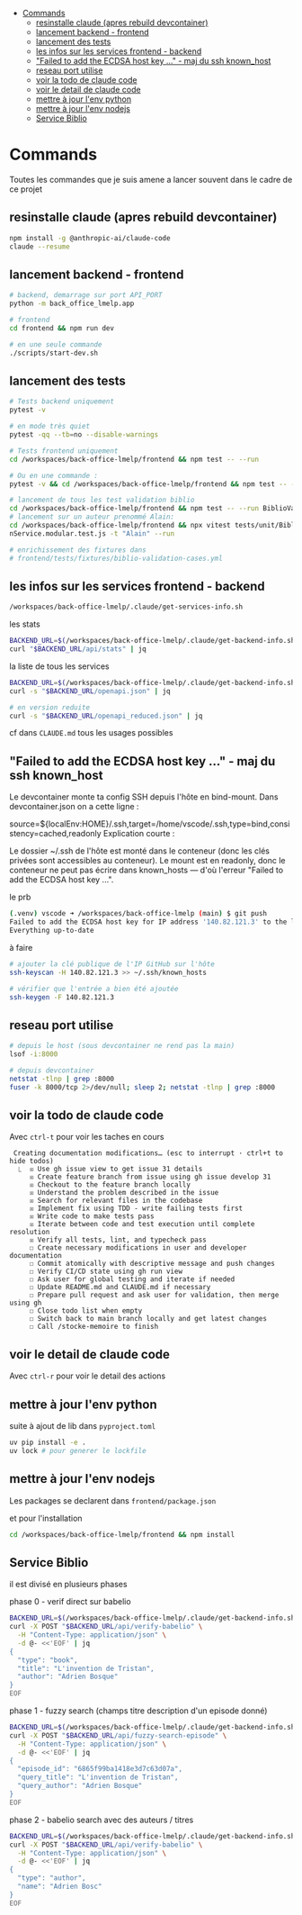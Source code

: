 - [Commands](#commands)
  - [resinstalle claude (apres rebuild devcontainer)](#resinstalle-claude-apres-rebuild-devcontainer)
  - [lancement backend - frontend](#lancement-backend---frontend)
  - [lancement des tests](#lancement-des-tests)
  - [les infos sur les services frontend - backend](#les-infos-sur-les-services-frontend---backend)
  - ["Failed to add the ECDSA host key ..." - maj du ssh known\_host](#failed-to-add-the-ecdsa-host-key----maj-du-ssh-known_host)
  - [reseau port utilise](#reseau-port-utilise)
  - [voir la todo de claude code](#voir-la-todo-de-claude-code)
  - [voir le detail de claude code](#voir-le-detail-de-claude-code)
  - [mettre à jour l'env python](#mettre-à-jour-lenv-python)
  - [mettre à jour l'env nodejs](#mettre-à-jour-lenv-nodejs)
  - [Service Biblio](#service-biblio)


# Commands

Toutes les commandes que je suis amene a lancer souvent dans le cadre de ce projet

## resinstalle claude (apres rebuild devcontainer)

```bash
npm install -g @anthropic-ai/claude-code
claude --resume
```

## lancement backend - frontend

```bash
# backend, demarrage sur port API_PORT
python -m back_office_lmelp.app

# frontend
cd frontend && npm run dev

# en une seule commande
./scripts/start-dev.sh
```

## lancement des tests

```bash
# Tests backend uniquement
pytest -v

# en mode très quiet
pytest -qq --tb=no --disable-warnings

# Tests frontend uniquement
cd /workspaces/back-office-lmelp/frontend && npm test -- --run

# Ou en une commande :
pytest -v && cd /workspaces/back-office-lmelp/frontend && npm test -- --run && cd /workspaces/back-office-lmelp

# lancement de tous les test validation biblio
cd /workspaces/back-office-lmelp/frontend && npm test -- --run BiblioValidation --reporter dot
# lancement sur un auteur prenommé Alain:
cd /workspaces/back-office-lmelp/frontend && npx vitest tests/unit/BiblioValidatio
nService.modular.test.js -t "Alain" --run

# enrichissement des fixtures dans
# frontend/tests/fixtures/biblio-validation-cases.yml
```

## les infos sur les services frontend - backend

```bash
/workspaces/back-office-lmelp/.claude/get-services-info.sh
```

les stats
```bash
BACKEND_URL=$(/workspaces/back-office-lmelp/.claude/get-backend-info.sh --url)
curl "$BACKEND_URL/api/stats" | jq
```

la liste de tous les services
```bash
BACKEND_URL=$(/workspaces/back-office-lmelp/.claude/get-backend-info.sh --url)
curl -s "$BACKEND_URL/openapi.json" | jq

# en version reduite
curl -s "$BACKEND_URL/openapi_reduced.json" | jq
```


cf dans `CLAUDE.md` tous les usages possibles

## "Failed to add the ECDSA host key ..." - maj du ssh known_host

Le devcontainer monte ta config SSH depuis l'hôte en bind-mount. Dans devcontainer.json on a cette ligne :

source=${localEnv:HOME}/.ssh,target=/home/vscode/.ssh,type=bind,consistency=cached,readonly
Explication courte :

Le dossier ~/.ssh de l'hôte est monté dans le conteneur (donc les clés privées sont accessibles au conteneur).
Le mount est en readonly, donc le conteneur ne peut pas écrire dans known_hosts — d'où l'erreur "Failed to add the ECDSA host key ...".

le prb

```bash
(.venv) vscode ➜ /workspaces/back-office-lmelp (main) $ git push
Failed to add the ECDSA host key for IP address '140.82.121.3' to the list of known hosts (/home/vscode/.ssh/known_hosts).
Everything up-to-date
```

à faire

```bash
# ajouter la clé publique de l'IP GitHub sur l'hôte
ssh-keyscan -H 140.82.121.3 >> ~/.ssh/known_hosts

# vérifier que l'entrée a bien été ajoutée
ssh-keygen -F 140.82.121.3
```

## reseau port utilise

```bash
# depuis le host (sous devcontainer ne rend pas la main)
lsof -i:8000

# depuis devcontainer
netstat -tlnp | grep :8000
fuser -k 8000/tcp 2>/dev/null; sleep 2; netstat -tlnp | grep :8000
```

## voir la todo de claude code

Avec `ctrl-t` pour voir les taches en cours

```text
 Creating documentation modifications… (esc to interrupt · ctrl+t to hide todos)
  ⎿  ☒ Use gh issue view to get issue 31 details
     ☒ Create feature branch from issue using gh issue develop 31
     ☒ Checkout to the feature branch locally
     ☒ Understand the problem described in the issue
     ☒ Search for relevant files in the codebase
     ☒ Implement fix using TDD - write failing tests first
     ☒ Write code to make tests pass
     ☒ Iterate between code and test execution until complete resolution
     ☒ Verify all tests, lint, and typecheck pass
     ☐ Create necessary modifications in user and developer documentation
     ☐ Commit atomically with descriptive message and push changes
     ☐ Verify CI/CD state using gh run view
     ☐ Ask user for global testing and iterate if needed
     ☐ Update README.md and CLAUDE.md if necessary
     ☐ Prepare pull request and ask user for validation, then merge using gh
     ☐ Close todo list when empty
     ☐ Switch back to main branch locally and get latest changes
     ☐ Call /stocke-memoire to finish
```

## voir le detail de claude code

Avec `ctrl-r` pour voir le detail des actions

## mettre à jour l'env python

suite à ajout de lib dans `pyproject.toml`

```bash
uv pip install -e .
uv lock # pour generer le lockfile
```

## mettre à jour l'env nodejs

Les packages se declarent dans `frontend/package.json`

et pour l'installation

```bash
cd /workspaces/back-office-lmelp/frontend && npm install
```

## Service Biblio

il est divisé en plusieurs phases

phase 0 - verif direct sur babelio

```bash
BACKEND_URL=$(/workspaces/back-office-lmelp/.claude/get-backend-info.sh --url) && \
curl -X POST "$BACKEND_URL/api/verify-babelio" \
  -H "Content-Type: application/json" \
  -d @- <<'EOF' | jq
{
  "type": "book",
  "title": "L'invention de Tristan",
  "author": "Adrien Bosque"
}
EOF
```

phase 1 - fuzzy search (champs titre description d'un episode donné)

```bash
BACKEND_URL=$(/workspaces/back-office-lmelp/.claude/get-backend-info.sh --url) && \
curl -X POST "$BACKEND_URL/api/fuzzy-search-episode" \
  -H "Content-Type: application/json" \
  -d @- <<'EOF' | jq
{
  "episode_id": "6865f99ba1418e3d7c63d07a",
  "query_title": "L'invention de Tristan",
  "query_author": "Adrien Bosque"
}
EOF
```

phase 2 - babelio search avec des auteurs / titres

```bash
BACKEND_URL=$(/workspaces/back-office-lmelp/.claude/get-backend-info.sh --url) && \
curl -X POST "$BACKEND_URL/api/verify-babelio" \
  -H "Content-Type: application/json" \
  -d @- <<'EOF' | jq
{
  "type": "author",
  "name": "Adrien Bosc"
}
EOF
```
